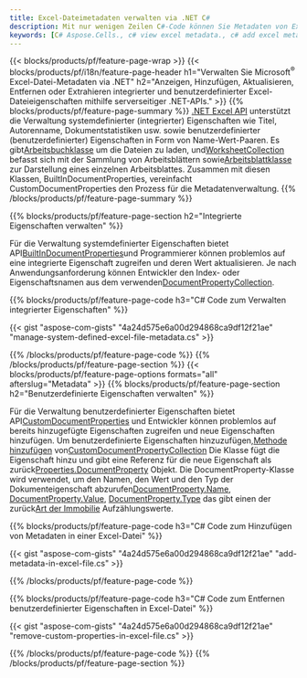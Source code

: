 ```yaml
---
title: Excel-Dateimetadaten verwalten via .NET C#
description: Mit nur wenigen Zeilen C#-Code können Sie Metadaten von Excel-Dateien anzeigen, hinzufügen, bearbeiten, entfernen oder extrahieren
keywords: [C# Aspose.Cells., c# view excel metadata., c# add excel metadata., c# insert excel metadata., c# edit excel metadata., c# remove excel metadata., c# extract excel metadata., c# modify excel metadata]
---
```

{{< blocks/products/pf/feature-page-wrap >}}
{{< blocks/products/pf/i18n/feature-page-header h1="Verwalten Sie Microsoft<sup>&reg;</sup> Excel-Datei-Metadaten via .NET" h2="Anzeigen, Hinzufügen, Aktualisieren, Entfernen oder Extrahieren integrierter und benutzerdefinierter Excel-Dateieigenschaften mithilfe serverseitiger .NET-APIs." >}}
{{% blocks/products/pf/feature-page-summary %}}
[.NET Excel API](/cells/de/net/) unterstützt die Verwaltung systemdefinierter (integrierter) Eigenschaften wie Titel, Autorenname, Dokumentstatistiken usw. sowie benutzerdefinierter (benutzerdefinierter) Eigenschaften in Form von Name-Wert-Paaren. Es gibt[Arbeitsbuchklasse](https://reference.aspose.com/cells/net/aspose.cells/workbook) um die Dateien zu laden, und[WorksheetCollection](https://reference.aspose.com/cells/net/aspose.cells/worksheetcollection) befasst sich mit der Sammlung von Arbeitsblättern sowie[Arbeitsblattklasse](https://reference.aspose.com/cells/net/aspose.cells/worksheet) zur Darstellung eines einzelnen Arbeitsblattes. Zusammen mit diesen Klassen, BuiltInDocumentProperties, vereinfacht CustomDocumentProperties den Prozess für die Metadatenverwaltung.
{{% /blocks/products/pf/feature-page-summary %}}

{{% blocks/products/pf/feature-page-section h2="Integrierte Eigenschaften verwalten" %}}

 Für die Verwaltung systemdefinierter Eigenschaften bietet API[BuiltInDocumentProperties](https://reference.aspose.com/cells/net/aspose.cells/workbook/properties/builtindocumentproperties)und Programmierer können problemlos auf eine integrierte Eigenschaft zugreifen und deren Wert aktualisieren. Je nach Anwendungsanforderung können Entwickler den Index- oder Eigenschaftsnamen aus dem verwenden[DocumentPropertyCollection](https://reference.aspose.com/cells/net/aspose.cells.properties/documentpropertycollection). 

{{% blocks/products/pf/feature-page-code h3="C# Code zum Verwalten integrierter Eigenschaften" %}}

{{< gist "aspose-com-gists" "4a24d575e6a00d294868ca9df12f21ae" "manage-system-defined-excel-file-metadata.cs" >}}

{{% /blocks/products/pf/feature-page-code %}}
{{% /blocks/products/pf/feature-page-section %}}
{{< blocks/products/pf/feature-page-options formats="all" afterslug="Metadata" >}}
{{% blocks/products/pf/feature-page-section h2="Benutzerdefinierte Eigenschaften verwalten" %}}

 Für die Verwaltung benutzerdefinierter Eigenschaften bietet API[CustomDocumentProperties](https://reference.aspose.com/cells/net/aspose.cells/workbook/properties/customdocumentproperties) und Entwickler können problemlos auf bereits hinzugefügte Eigenschaften zugreifen und neue Eigenschaften hinzufügen. Um benutzerdefinierte Eigenschaften hinzuzufügen,[Methode hinzufügen](https://reference.aspose.com/cells/net/aspose.cells.properties/customdocumentpropertycollection/methods/add/index) von[CustomDocumentPropertyCollection](https://reference.aspose.com/cells/net/aspose.cells.properties/customdocumentpropertycollection) Die Klasse fügt die Eigenschaft hinzu und gibt eine Referenz für die neue Eigenschaft als zurück[Properties.DocumentProperty](https://reference.aspose.com/cells/net/aspose.cells.properties/documentproperty) Objekt. Die DocumentProperty-Klasse wird verwendet, um den Namen, den Wert und den Typ der Dokumenteigenschaft abzurufen[DocumentProperty.Name](https://reference.aspose.com/cells/net/aspose.cells.properties/documentproperty/properties/name), [DocumentProperty.Value](https://reference.aspose.com/cells/net/aspose.cells.properties/documentproperty/properties/value),  [DocumentProperty.Type](https://reference.aspose.com/cells/net/aspose.cells.properties/documentproperty/properties/type) das gibt einen der zurück[Art der Immobilie](https://reference.aspose.com/cells/net/aspose.cells.properties/propertytype) Aufzählungswerte.
 
{{% blocks/products/pf/feature-page-code h3="C# Code zum Hinzufügen von Metadaten in einer Excel-Datei" %}}

{{< gist "aspose-com-gists" "4a24d575e6a00d294868ca9df12f21ae" "add-metadata-in-excel-file.cs" >}}

{{% /blocks/products/pf/feature-page-code %}}


{{% blocks/products/pf/feature-page-code h3="C# Code zum Entfernen benutzerdefinierter Eigenschaften in Excel-Datei" %}}

{{< gist "aspose-com-gists" "4a24d575e6a00d294868ca9df12f21ae" "remove-custom-properties-in-excel-file.cs" >}}

{{% /blocks/products/pf/feature-page-code %}}
{{% /blocks/products/pf/feature-page-section %}}
